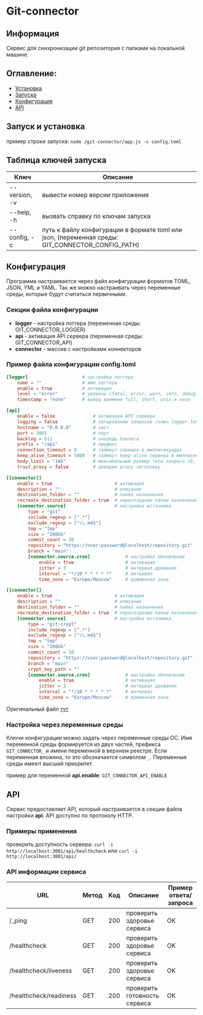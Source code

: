 # Git-connector

## Информация

Сервис для синхронизации git репозитория с папками на локальной машине.

## Оглавление:
- [Установка](#install)
- [Запуска](#launch)
- [Конфигурация](#configuration)
- [API](#api)

## <a name="install"></a> Запуск и установка

пример строки запуска: `node /git-connector/app.js -c config.toml`

## <a name="launch"></a> Таблица ключей запуска

Ключ | Описание
------------ | -------------
--version, -v | вывести номер версии приложения
--help, -h | вызвать справку по ключам запуска
--config, -c | путь к файлу конфигурации в формате toml или json, (переменная среды: GIT_CONNECTOR_CONFIG_PATH)

## <a name="configuration"></a> Конфигурация

Программа настраивается через файл конфигурации форматов TOML, JSON, YML и YAML. Так же можно настраивать через переменные среды, которые будут считаться первичными.

### Секции файла конфигурации

- **logger** - настройка логгера (переменная среды: GIT_CONNECTOR_LOGGER)
- **api** - активация API сервера (переменная среды: GIT_CONNECTOR_API)
- **connector** - массив с настройками коннекторов

### Пример файла конфигурации config.toml

```toml
[logger]                    # настройка логгера
    name = ""               # имя логгера
    enable = true           # активация
    level = "error"         # уровень (fatal, error, warn, info, debug, trace)
    timestamp = "none"      # вывод времени full, short, unix и none

[api]
    enable = false              # активация API сервера
    logging = false             # логирование запросов (ключ logger.level = "debug" или ниже)
    hostname = "0.0.0.0"        # хост          
    port = 3001                 # порт
    backlog = 511               # очередь баклога
    prefix = "/api"             # префикс
    connection_timeout = 0      # таймаут сервера в миллисекундах
    keep_alive_timeout = 5000   # таймаут keep-alive сервера в миллисекундах
    body_limit = "1mb"          # максимальный размер тела запроса (b, kb, mb)
    trust_proxy = false         # доверие proxy заголовку

[[connector]]
    enable = true                       # активация
    description = ""                    # описание
    destination_folder = ""             # папка назначения
    recreate_destination_folder = true  # пересоздание папки назначения
    [connector.source]                  # настройка источника
        type = "git"                                                    # тип источника
        include_regexp = [".*"]                                         # файлы будут включены в поиск        
        exclude_regexp = ["\\.md$"]                                     # файлы будут исключены из поиска
        tmp = "tmp"                                                     # временная папка
        size = "200kb"                                                  # максимальный размер файла
        commit_count = 10                                               # количество хранимых коммитов
        repository = "https://user:password@localhost/repository.git"   # репозиторий
        branch = "main"                                                 # ветка репозитория
        [connector.source.cron]             # настройка обновления
            enable = true                   # активация
            jitter = 3                      # интервал дрожания
            interval = "*/10 * * * * *"     # интервал
            time_zone = "Europe/Moscow"     # временная зона

[[connector]]
    enable = true                       # активация
    description = ""                    # описание
    destination_folder = ""             # папка назначения
    recreate_destination_folder = true  # пересоздание папки назначения
    [connector.source]                  # настройка источника
        type = "git-crypt"                                              # тип источника
        include_regexp = [".*"]                                         # файлы будут включены в поиск        
        exclude_regexp = ["\\.md$"]                                     # файлы будут исключены из поиска
        tmp = "tmp"                                                     # временная папка
        size = "200kb"                                                  # максимальный размер файла
        commit_count = 10                                               # количество хранимых коммитов
        repository = "https://user:password@localhost/repository.git"   # репозиторий
        branch = "main"                                                 # ветка репозитория
        crypt_key_path = ""                                             # путь к ключу репозитория
        [connector.source.cron]             # настройка обновления
            enable = true                   # активация
            jitter = 3                      # интервал дрожания
            interval = "*/10 * * * * *"     # интервал
            time_zone = "Europe/Moscow"     # временная зона
```

Оригинальный файл [тут](docs/config_example.toml)

### Настройка через переменные среды

Ключи конфигурации можно задать через переменные среды ОС. Имя переменной среды формируется из двух частей, префикса `GIT_CONNECTOR_` и имени переменной в верхнем реестре. Если переменная вложена, то это обозначается символом `_`. Переменные среды имеют высший приоритет.

пример для переменной **api.enable**: `GIT_CONNECTOR_API_ENABLE`

## <a name="api"></a> API

Сервис предоставляет API, который настраивается в секции файла настройки **api**. API доступно по протоколу HTTP.

### Примеры применения

проверить доступность сервера: `curl -i http://localhost:3001/api/healthcheck` или `curl -i http://localhost:3001/api/`  

### API информации сервиса

| URL | Метод | Код | Описание | Пример ответа/запроса |
| ----- | ----- | ----- | ----- | ----- |
| /_ping | GET | 200 | проверить здоровье сервиса | OK |
| /healthcheck | GET | 200 | проверить здоровье сервиса | OK |
| /healthcheck/liveness | GET | 200 | проверить здоровье сервиса | OK |
| /healthcheck/readiness | GET | 200 | проверить готовность сервиса | OK |

